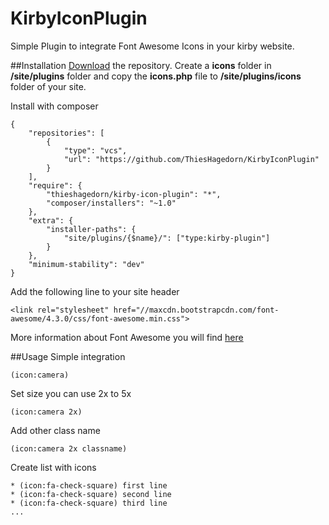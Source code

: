 # KirbyIconPlugin
Simple Plugin to integrate Font Awesome Icons in your kirby website.

##Installation
[Download](https://github.com/ThiesHagedorn/KirbyIconPlugin/archive/master.zip) the repository. Create a **icons** folder in **/site/plugins** folder and copy the **icons.php** file to **/site/plugins/icons** folder of your site.

Install with composer
```
{
    "repositories": [
        {
            "type": "vcs",
            "url": "https://github.com/ThiesHagedorn/KirbyIconPlugin"
        }
    ],
    "require": {
        "thieshagedorn/kirby-icon-plugin": "*",
        "composer/installers": "~1.0"
    },
    "extra": {
        "installer-paths": {
            "site/plugins/{$name}/": ["type:kirby-plugin"]
        }
    },
    "minimum-stability": "dev"
}
```

Add the following line to your site header
```
<link rel="stylesheet" href="//maxcdn.bootstrapcdn.com/font-awesome/4.3.0/css/font-awesome.min.css">
```

More information about Font Awesome you will find [here](http://fortawesome.github.io/Font-Awesome/)

##Usage
Simple integration
```
(icon:camera)
```
Set size
you can use 2x to 5x
```
(icon:camera 2x)
```
Add other class name
```
(icon:camera 2x classname)
```
Create list with icons
```
* (icon:fa-check-square) first line
* (icon:fa-check-square) second line
* (icon:fa-check-square) third line
...
```

